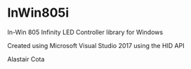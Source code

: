 # InWin805i
In-Win 805 Infinity LED Controller library for Windows

Created using Microsoft Visual Studio 2017 using the HID API

Alastair Cota
